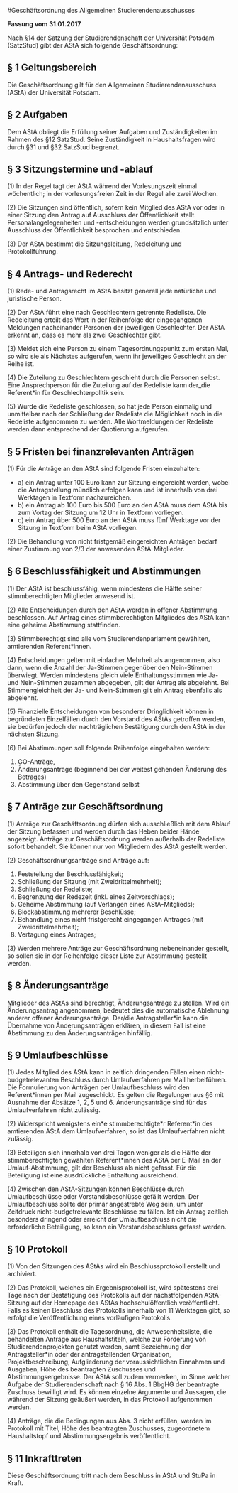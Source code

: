 #Geschäftsordnung des Allgemeinen Studierendenausschusses

**Fassung vom 31.01.2017**

Nach §14 der Satzung der Studierendenschaft der Universität Potsdam (SatzStud) gibt der AStA sich folgende Geschäftsordnung:

## § 1 Geltungsbereich

Die Geschäftsordnung gilt für den Allgemeinen Studierendenausschuss (AStA) der Universität Potsdam.

## § 2 Aufgaben

Dem AStA obliegt die Erfüllung seiner Aufgaben und Zuständigkeiten im Rahmen des §12 SatzStud. Seine Zuständigkeit in Haushaltsfragen wird durch §31 und §32 SatzStud begrenzt.

## § 3 Sitzungstermine und -ablauf

(1) In der Regel tagt der AStA während der Vorlesungszeit einmal wöchentlich; in der vorlesungsfreien Zeit in der Regel alle zwei Wochen.

(2) Die Sitzungen sind öffentlich, sofern kein Mitglied des AStA vor oder in einer Sitzung den Antrag auf Ausschluss der Öffentlichkeit stellt. Personalangelegenheiten und -entscheidungen werden grundsätzlich unter Ausschluss der Öffentlichkeit besprochen und entschieden.

(3) Der AStA bestimmt die Sitzungsleitung, Redeleitung und Protokollführung.

## § 4 Antrags- und Rederecht

(1) Rede- und Antragsrecht im AStA besitzt generell jede natürliche und juristische Person.

(2) Der AStA führt eine nach Geschlechtern getrennte Redeliste. Die Redeleitung erteilt das Wort in der Reihenfolge der eingegangenen Meldungen nacheinander Personen der jeweiligen Geschlechter. Der AStA erkennt an, dass es mehr als zwei Geschlechter gibt.

(3) Meldet sich eine Person zu einem Tagesordnungspunkt zum ersten Mal, so wird sie als Nächstes aufgerufen, wenn ihr jeweiliges Geschlecht an der Reihe ist.

(4) Die Zuteilung zu Geschlechtern geschieht durch die Personen selbst. Eine Ansprechperson für die Zuteilung auf der Redeliste kann der_die Referent\*in für Geschlechterpolitik sein.

(5) Wurde die Redeliste geschlossen, so hat jede Person einmalig und unmittelbar nach der Schließung der Redeliste die Möglichkeit noch in die Redeliste aufgenommen zu werden. Alle Wortmeldungen der Redeliste werden dann entsprechend der Quotierung aufgerufen.

## § 5 Fristen bei finanzrelevanten Anträgen
(1) Für die Anträge an den AStA sind folgende Fristen einzuhalten:

- a) ein Antrag unter 100 Euro kann zur Sitzung eingereicht werden, wobei die Antragstellung
mündlich erfolgen kann und ist innerhalb von drei Werktagen in Textform nachzureichen.
- b) ein Antrag ab 100 Euro bis 500 Euro an den AStA muss dem AStA bis zum Vortag der
Sitzung um 12 Uhr in Textform vorliegen.
- c) ein Antrag über 500 Euro an den AStA muss fünf Werktage vor der Sitzung in Textform
beim AStA vorliegen.

(2) Die Behandlung von nicht fristgemäß eingereichten Anträgen bedarf einer Zustimmung von 2/3 der anwesenden AStA-Mitglieder.

## § 6 Beschlussfähigkeit und Abstimmungen

(1) Der AStA ist beschlussfähig, wenn mindestens die Hälfte seiner stimmberechtigten Mitglieder anwesend ist.

(2) Alle Entscheidungen durch den AStA werden in offener Abstimmung beschlossen. Auf Antrag eines stimmberechtigten Mitgliedes des AStA kann eine geheime Abstimmung stattfinden.

(3) Stimmberechtigt sind alle vom Studierendenparlament gewählten, amtierenden Referent\*innen.

(4) Entscheidungen gelten mit einfacher Mehrheit als angenommen, also dann, wenn die Anzahl der Ja-Stimmen gegenüber den Nein-Stimmen überwiegt. Werden mindestens gleich viele Enthaltungsstimmen wie Ja- und Nein-Stimmen zusammen abgegeben, gilt der Antrag als abgelehnt. Bei Stimmengleichheit der Ja- und Nein-Stimmen gilt ein Antrag ebenfalls als abgelehnt.

(5) Finanzielle Entscheidungen von besonderer Dringlichkeit können in begründeten Einzelfällen durch den Vorstand des AStAs getroffen werden, sie bedürfen jedoch der nachträglichen Bestätigung durch den AStA in der nächsten Sitzung.

(6) Bei Abstimmungen soll folgende Reihenfolge eingehalten werden:

1. GO-Anträge,
2. Änderungsanträge (beginnend bei der weitest gehenden Änderung des Betrages)
3. Abstimmung über den Gegenstand selbst

## § 7 Anträge zur Geschäftsordnung

(1) Anträge zur Geschäftsordnung dürfen sich ausschließlich mit dem Ablauf der Sitzung befassen und werden durch das Heben beider Hände angezeigt. Anträge zur Geschäftsordnung werden außerhalb der Redeliste sofort behandelt. Sie können nur von Mitgliedern des AStA gestellt werden.

(2) Geschäftsordnungsanträge sind Anträge auf:

1. Feststellung der Beschlussfähigkeit;
2. Schließung der Sitzung (mit Zweidrittelmehrheit);
3. Schließung der Redeliste;
4. Begrenzung der Redezeit (inkl. eines Zeitvorschlags);
5. Geheime Abstimmung (auf Verlangen eines AStA-Mitglieds);
6. Blockabstimmung mehrerer Beschlüsse;
7. Behandlung eines nicht fristgerecht eingegangen Antrages (mit Zweidrittelmehrheit);
8. Vertagung eines Antrages;

(3) Werden mehrere Anträge zur Geschäftsordnung nebeneinander gestellt, so sollen sie in der Reihenfolge dieser Liste zur Abstimmung gestellt werden.

## § 8 Änderungsanträge
Mitglieder des AStAs sind berechtigt, Änderungsanträge zu stellen. Wird ein Änderungsantrag angenommen, bedeutet dies die automatische Ablehnung anderer offener Änderungsanträge. Der/die Antragsteller\*in kann die Übernahme von Änderungsanträgen erklären, in diesem Fall ist eine Abstimmung zu den Änderungsanträgen hinfällig.

## § 9 Umlaufbeschlüsse

(1) Jedes Mitglied des AStA kann in zeitlich dringenden Fällen einen nicht-budgetrelevanten Beschluss durch Umlaufverfahren per Mail herbeiführen. Die Formulierung von Anträgen per Umlaufbeschluss wird den Referent\*innen per Mail zugeschickt. Es gelten die Regelungen aus §6 mit Ausnahme der Absätze 1, 2, 5 und 6. Änderungsanträge sind für das Umlaufverfahren nicht zulässig.

(2) Widerspricht wenigstens ein\*e stimmberechtigte\*r Referent\*in des amtierenden AStA dem Umlaufverfahren, so ist das Umlaufverfahren nicht zulässig.

(3) Beteiligen sich innerhalb von drei Tagen weniger als die Hälfte der stimmberechtigten gewählten Referent\*innen des AStA per E-Mail an der Umlauf-Abstimmung, gilt der Beschluss als nicht gefasst. Für die Beteiligung ist eine ausdrückliche Enthaltung ausreichend.

(4) Zwischen den AStA-Sitzungen können Beschlüsse durch Umlaufbeschlüsse oder Vorstandsbeschlüsse gefällt werden. Der Umlaufbeschluss sollte der primär angestrebte Weg sein, um unter Zeitdruck nicht-budgetrelevante Beschlüsse zu fällen. Ist ein Antrag zeitlich besonders dringend oder erreicht der Umlaufbeschluss nicht die erforderliche Beteiligung, so kann ein Vorstandsbeschluss gefasst werden.

## § 10 Protokoll

(1) Von den Sitzungen des AStAs wird ein Beschlussprotokoll erstellt und archiviert.

(2) Das Protokoll, welches ein Ergebnisprotokoll ist, wird spätestens drei Tage nach der Bestätigung des Protokolls auf der nächstfolgenden AStA-Sitzung auf der Homepage des AStAs hochschulöffentlich veröffentlicht. Falls es keinen Beschluss des Protokolls innerhalb von 11 Werktagen gibt, so erfolgt die Veröffentlichung eines vorläufigen Protokolls.

(3) Das Protokoll enthält die Tagesordnung, die Anwesenheitsliste, die behandelten Anträge aus Haushaltstiteln, welche zur Förderung von Studierendenprojekten genutzt werden, samt Bezeichnung der Antragsteller\*in oder der antragstellenden Organisation, Projektbeschreibung, Aufgliederung der voraussichtlichen Einnahmen und Ausgaben, Höhe des beantragten Zuschusses und Abstimmungsergebnisse. Der AStA soll zudem vermerken, im Sinne welcher Aufgabe der Studierendenschaft nach § 16 Abs. 1 BbgHG der beantragte Zuschuss bewilligt wird. Es können einzelne Argumente und Aussagen, die während der Sitzung geäußert werden, in das Protokoll aufgenommen werden.

(4) Anträge, die die Bedingungen aus Abs. 3 nicht erfüllen, werden im Protokoll mit Titel, Höhe des beantragten Zuschusses, zugeordnetem Haushaltstopf und Abstimmungsergebnis veröffentlicht.

## § 11 Inkrafttreten
Diese Geschäftsordnung tritt nach dem Beschluss in AStA und StuPa in Kraft.
